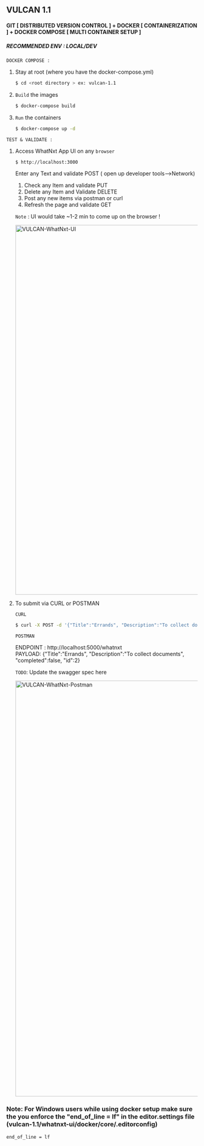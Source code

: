 
## VULCAN 1.1 
#### GIT [ DISTRIBUTED VERSION CONTROL ] + DOCKER [ CONTAINERIZATION ] + DOCKER COMPOSE [ MULTI CONTAINER SETUP ]

##### RECOMMENDED ENV : LOCAL/DEV

`DOCKER COMPOSE :`

1. Stay at root (where you have the docker-compose.yml)
    ```bash
    $ cd <root directory > ex: vulcan-1.1
    ```    

2. `Build` the images 
    ```bash
    $ docker-compose build
    ```
3. `Run` the containers
    ```bash
    $ docker-compose up -d
    ```

`TEST & VALIDATE :`

1. Access WhatNxt App UI on any `browser`

    ```bash
    $ http://localhost:3000
    ```    

    Enter any Text and validate POST ( open up developer tools-->Network) 

    1. Check any Item and validate PUT 
    2. Delete any Item and Validate DELETE
    3. Post any new items via postman or curl
    4. Refresh the page and validate GET 


    `Note` : UI would take ~1-2 min to come up on the browser !

    <img width="972" alt="VULCAN-WhatNxt-UI" src="https://user-images.githubusercontent.com/24245515/103701136-80099880-4fcb-11eb-91cf-7f7c097fd415.png">
    
2. To submit via CURL or POSTMAN

    `CURL`
    ```bash
    $ curl -X POST -d '{"Title":"Errands", "Description":"To collect documents", "completed":false, "id":2}' 'http://localhost:5000/whatnxt' -H 'Content-Type: application/json'
    ```  

    `POSTMAN`

    ENDPOINT : http://localhost:5000/whatnxt <br />
    PAYLOAD: 
        {"Title":"Errands", "Description":"To collect documents", "completed":false, "id":2}
    
    `TODO`: Update the swagger spec here 

    <img width="1093" alt="VULCAN-WhatNxt-Postman" src="https://user-images.githubusercontent.com/24245515/103701135-7ed86b80-4fcb-11eb-817c-7fafaed0f062.png">

### Note: For Windows users while using docker setup make sure the you enforce the "end_of_line = lf" in the editor.settings file (vulcan-1.1/whatnxt-ui/docker/core/.editorconfig)

```bash
end_of_line = lf
```
